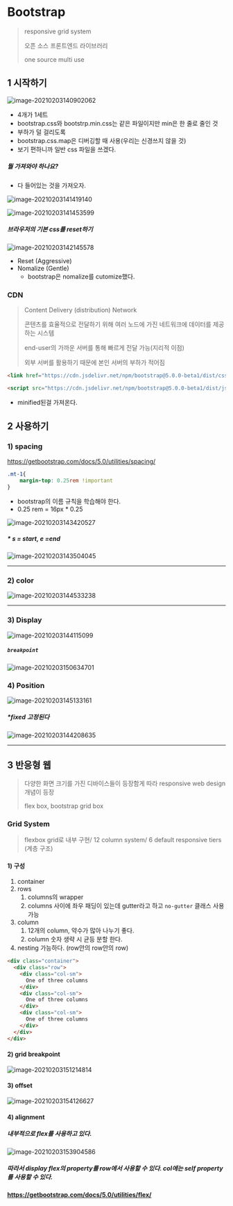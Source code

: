 



# Bootstrap

> responsive grid system
>
> 오픈 소스 프론트엔드 라이브러리
>
> one source multi use



## 1 시작하기

![image-20210203140902062](05_bootstrap.assets/image-20210203140902062.png)

- 4개가 1세트
- bootstrap.css와 bootstrp.min.css는 같은 파일이지만 min은 한 줄로 줄인 것
- 부하가 덜 걸리도록
- bootstrap.css.map은 디버깅할 때 사용(우리는 신경쓰지 않을 것)
- 보기 편하니까 일반 css 파일을 쓰겠다.



##### 뭘 가져와야 하나요?

- 다 들어있는 것을 가져오자.

![image-20210203141419140](05_bootstrap.assets/image-20210203141419140.png)

![image-20210203141453599](05_bootstrap.assets/image-20210203141453599.png)



##### 브라우저의 기본 css를 reset하기

![image-20210203142145578](05_bootstrap.assets/image-20210203142145578.png)

- Reset (Aggressive)
- Nomalize  (Gentle)
  - bootstrap은 nomalize를 cutomize했다.



### CDN

> Content Delivery (distribution) Network
>
> 콘텐츠를 효율적으로 전달하기 위해 여러 노드에 가진 네트워크에 데이터를 제공하는 시스템
>
> end-user의 가까운 서버를 통해 빠르게 전달 가능(지리적 이점)
>
> 외부 서버를 활용하기 때문에 본인 서버의 부하가 적어짐



```html
<link href="https://cdn.jsdelivr.net/npm/bootstrap@5.0.0-beta1/dist/css/bootstrap.min.css" rel="stylesheet" integrity="sha384-giJF6kkoqNQ00vy+HMDP7azOuL0xtbfIcaT9wjKHr8RbDVddVHyTfAAsrekwKmP1" crossorigin="anonymous">
```



```html
<script src="https://cdn.jsdelivr.net/npm/bootstrap@5.0.0-beta1/dist/js/bootstrap.bundle.min.js" integrity="sha384-ygbV9kiqUc6oa4msXn9868pTtWMgiQaeYH7/t7LECLbyPA2x65Kgf80OJFdroafW" crossorigin="anonymous"></script>
```



- minified된걸 가져온다.



## 2 사용하기



### 1) spacing

https://getbootstrap.com/docs/5.0/utilities/spacing/

```css
.mt-1{
	margin-top: 0.25rem !important
}
```



- bootstrap의 이름 규칙을 학습해야 한다.
- 0.25 rem = 16px * 0.25



![image-20210203143420527](05_bootstrap.assets/image-20210203143420527.png)

##### * s = start, e =end



![image-20210203143504045](05_bootstrap.assets/image-20210203143504045.png)

---



### 2) color

![image-20210203144533238](05_bootstrap.assets/image-20210203144533238.png)





---



### 3) Display



![image-20210203144115099](05_bootstrap.assets/image-20210203144115099.png)



##### `breakpoint`

![image-20210203150634701](05_bootstrap.assets/image-20210203150634701.png)





### 4) Position

![image-20210203145133161](05_bootstrap.assets/image-20210203145133161.png)

##### *fixed 고정된다

![image-20210203144208635](05_bootstrap.assets/image-20210203144208635.png)



----



## 3 반응형 웹

> 다양한 화면 크기를 가진 디바이스들이 등장함게 따라 responsive web design 개념이 등장
>
> flex box, bootstrap grid box



### Grid System

> flexbox grid로 내부 구현/ 12 column system/ 6 default responsive tiers (계층 구조)



#### 1) 구성

1. container
2. rows
   1. columns의 wrapper
   2. columns 사이에 좌우 패딩이 있는데 gutter라고 하고 `no-gutter` 클래스 사용가능
3. column
   1. 12개의 column, 약수가 많아 나누기 좋다.
   2. column 숫자 생략 시 균등 분할 한다.
4. nesting 가능하다. (row안의 row안의 row)

```html
<div class="container">
  <div class="row">
    <div class="col-sm">
      One of three columns
    </div>
    <div class="col-sm">
      One of three columns
    </div>
    <div class="col-sm">
      One of three columns
    </div>
  </div>
</div>
```





#### 2) grid breakpoint

![image-20210203151214814](05_bootstrap.assets/image-20210203151214814.png)



#### 3) offset

![image-20210203154126627](05_bootstrap.assets/image-20210203154126627.png)





#### 4) alignment

##### 내부적으로 flex를 사용하고 있다.

![image-20210203153904586](05_bootstrap.assets/image-20210203153904586.png)



##### 따라서 display flex의 property를 row에서 사용할 수 있다. col에는 self property를 사용할 수 있다.

#### https://getbootstrap.com/docs/5.0/utilities/flex/




